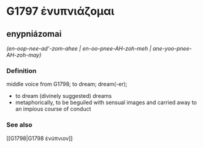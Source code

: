 # G1797 ἐνυπνιάζομαι

## enypniázomai

_(en-oop-nee-ad'-zom-ahee | en-oo-pnee-AH-zoh-meh | ane-yoo-pnee-AH-zoh-may)_

### Definition

middle voice from G1798; to dream; dream(-er); 

- to dream (divinely suggested) dreams
- metaphorically, to be beguiled with sensual images and carried away to an impious course of conduct

### See also

[[G1798|G1798 ἐνύπνιον]]
